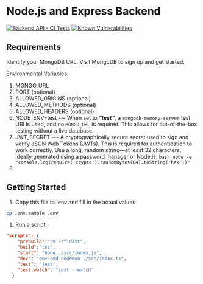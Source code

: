 # Node.js and Express Backend
[![Backend API - CI Tests](https://github.com/pakeku/backend-api/actions/workflows/tests.yml/badge.svg)](https://github.com/pakeku/backend-api/actions/workflows/tests.yml)
[![Known Vulnerabilities](https://snyk.io/test/github/pakeku/backend-api/badge.svg)](https://snyk.io/test/github/pakeku/backend-api)

## Requirements
Identify your MongoDB URL. Visit MongoDB to sign up and get started.

Environmental Variables:
1. MONGO_URL
2. PORT (optional)
3. ALLOWED_ORIGINS (optional)
4. ALLOWED_METHODS (optional)
5. ALLOWED_HEADERS (optional)
6. NODE_ENV=test --- When set to ***"test"***, a `mongodb-memory-server` test URI is used, and no `MONGO_URL` is required. This allows for out-of-the-box testing without a live database.
7. JWT_SECRET --- A cryptographically secure secret used to sign and verify JSON Web Tokens (JWTs). This is required for authentication to work correctly.
  Use a long, random string—at least 32 characters, ideally generated using a password manager or Node.js: ```bash node -e "console.log(require('crypto').randomBytes(64).toString('hex'))"```
8. 

## Getting Started
1. Copy this file to .env and fill in the actual values
```bash 
cp .env.sample .env
```

1. Run a script:
```json 
"scripts": {
    "prebuild":"rm -rf dist",
    "build":"tsc",
    "start": "node ./src/index.js",
    "dev": "env-cmd nodemon ./src/index.ts",
    "test": "jest",
    "test:watch": "jest --watch"
  }
```